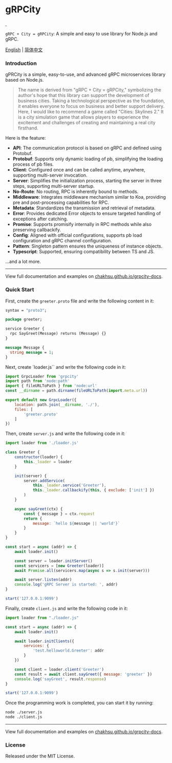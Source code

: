 # gRPCity

<p align="left">
  <a aria-label="NPM version" href="https://www.npmjs.com/package/grpcity">
    <img alt="" src="https://badgen.net/npm/v/grpcity">
  </a>
  <a aria-label="License" href="https://github.com/chakhsu/grpcity/blob/main/LICENSE">
    <img alt="" src="https://badgen.net/npm/license/grpcity">
  </a>
</p>

`gRPC + City = gRPCity`: A simple and easy to use library for Node.js and gRPC.

[English](./README.md) | [简体中文](./README_CN.md)

### Introduction

gPRCity is a simple, easy-to-use, and advanced gRPC microservices library based on Node.js.

> The name is derived from "gRPC + City = gRPCity," symbolizing the author's hope that this library can support the development of business cities. Taking a technological perspective as the foundation, it enables everyone to focus on business and better support delivery. Here, I would like to recommend a game called "Cities: Skylines 2." It is a city simulation game that allows players to experience the excitement and challenges of creating and maintaining a real city firsthand.

Here is the feature:

- **API**: The communication protocol is based on gRPC and defined using Protobuf.
- **Protobuf**: Supports only dynamic loading of pb, simplifying the loading process of pb files.
- **Client**: Configured once and can be called anytime, anywhere, supporting multi-server invocation.
- **Server**: Simplifies the initialization process, starting the server in three steps, supporting multi-server startup.
- **No-Route**: No routing, RPC is inherently bound to methods.
- **Middleware**: Integrates middleware mechanism similar to Koa, providing pre and post-processing capabilities for RPC.
- **Metadata**: Standardizes the transmission and retrieval of metadata.
- **Error**: Provides dedicated Error objects to ensure targeted handling of exceptions after catching.
- **Promise**: Supports promisify internally in RPC methods while also preserving callbackify.
- **Config**: Aligned with official configurations, supports pb load configuration and gRPC channel configuration.
- **Pattern**: Singleton pattern ensures the uniqueness of instance objects.
- **Typescript**: Supported, ensuring compatibility between TS and JS.

...and a lot more.

---

View full documentation and examples on [chakhsu.github.io/grpcity-docs](https://chakhsu.github.io/grpcity-docs).

### Quick Start

First, create the `greeter.proto` file and write the following content in it:

```proto
syntax = "proto3";

package greeter;

service Greeter {
  rpc SayGreet(Message) returns (Message) {}
}

message Message {
  string message = 1;
}
```

Next, create `loader.js`` and write the following code in it:

```js
import GrpcLoader from 'grpcity'
import path from 'node:path'
import { fileURLToPath } from 'node:url'
const __dirname = path.dirname(fileURLToPath(import.meta.url))

export default new GrpcLoader({
    location: path.join(__dirname, './'),
    files: [
        'greeter.proto'
    ]
})
```

Then, create `server.js` and write the following code in it:

```js
import loader from './loader.js'

class Greeter {
    constructor(loader) {
        this._loader = loader
    }

    init(server) {
        server.addService(
            this._loader.service('Greeter'),
            this._loader.callbackify(this, { exclude: ['init'] })
        )
    }

    async sayGreet(ctx) {
        const { message } = ctx.request
        return {
            message: `hello ${message || 'world'}`
        }
    }
}

const start = async (addr) => {
    await loader.init()

    const server = loader.initServer()
    const servicers = [new Greeter(loader)]
    await Promise.all(servicers.map(async s => s.init(server)))

    await server.listen(addr)
    console.log('gRPC Server is started: ', addr)
}

start('127.0.0.1:9099')
```

Finally, create `client.js` and write the following code in it:

```js
import loader from "./loader.js"

const start = async (addr) => {
    await loader.init()

    await loader.initClients({
        services: {
            'test.helloworld.Greeter': addr
        }
    })

    const client = loader.client('Greeter')
    const result = await client.sayGreet({ message: 'greeter' })
    console.log('sayGreet', result.response)
}

start('127.0.0.1:9099')
```

Once the programming work is completed, you can start it by running:

```sh
node ./server.js
node ./client.js
```

---

View full documentation and examples on [chakhsu.github.io/grpcity-docs](https://chakhsu.github.io/grpcity-docs).

### License

Released under the MIT License.
